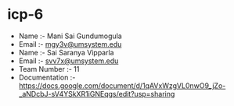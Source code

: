 # icp-6
- Name :- Mani Sai Gundumogula 
- Email :- mgy3v@umsystem.edu 
- Name :- Sai Saranya Vipparla 
- Email :- svv7x@umsystem.edu
- Team Number :- 11
- Documentation :- https://docs.google.com/document/d/1qAVxWzgVL0nwO9_jZo-_aNDcbJ-sV4YSkXR1iGNEqgs/edit?usp=sharing 
